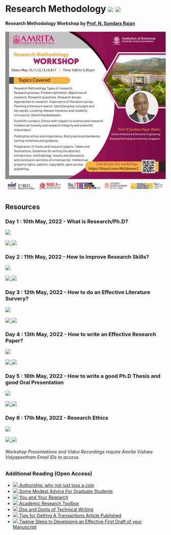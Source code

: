 # Research Methodology ![](https://img.shields.io/badge/-Workshop-orange) ![](https://img.shields.io/badge/Date-10_to_17,_May_2022-brown)

#### Research Methodology Workshop by [Prof. N. Sundara Rajan](https://www.linkedin.com/in/narasimman-sundararajan-42333213/)

<p align="center">
  <img src="Assets/images/Poster.png" width="600" />
</p>  

## Resources

### **Day 1 : 10th May, 2022 - What is Research/Ph.D?**
![](https://img.shields.io/badge/Participants-92-pruple)

[ ![](https://img.shields.io/badge/-Presentation_Slides-blue) ](https://amritavishwavidyapeetham-my.sharepoint.com/:b:/g/personal/cybersecurity_amrita_edu/EdE5BCGwWFpJoGqRcULrT_wB9YpLNLduMZQmOJny2ZyFFw?e=R6j1Z1)
[ ![](https://img.shields.io/badge/-Video_Recording-darkblue) ](https://amritavishwavidyapeetham-my.sharepoint.com/:v:/g/personal/cybersecurity_amrita_edu/ETQCrUNjvTNHunJkRK2YKvEBMTvpeOv_tBigdWMp-giVSA?e=Aegl6K)

### **Day 2 : 11th May, 2022 - How to Improve Research Skills?**
![](https://img.shields.io/badge/Participants-101-pruple)

[ ![](https://img.shields.io/badge/-Presentation_Slides-blue) ](https://amritavishwavidyapeetham-my.sharepoint.com/:b:/g/personal/cybersecurity_amrita_edu/EdE5BCGwWFpJoGqRcULrT_wB9YpLNLduMZQmOJny2ZyFFw?e=R6j1Z1)
[ ![](https://img.shields.io/badge/-Video_Recording-darkblue) ](https://amritavishwavidyapeetham-my.sharepoint.com/:v:/g/personal/cybersecurity_amrita_edu/EaEhBdQNgp9MrNgLbFUAwiwB4ibZfwize5JeTUdv4Y_9XA?e=hoepsw)

### **Day 3 : 12th May, 2022 - How to do an Effective Literature Survery?**
![](https://img.shields.io/badge/Participants-131-pruple)

[ ![](https://img.shields.io/badge/-Presentation_Slides-blue) ](https://amritavishwavidyapeetham-my.sharepoint.com/:b:/g/personal/cybersecurity_amrita_edu/EQYgQjqisZlHhtq1eYk85dgBc1UJzQR121R65fUhbFt_4w?e=gFf7EE)
[ ![](https://img.shields.io/badge/-Video_Recording-darkblue) ](https://amritavishwavidyapeetham-my.sharepoint.com/:v:/g/personal/cybersecurity_amrita_edu/EYaA4S70-rpPrW1NJUYXSfUBwcF-siA0ycoeQep47iDC8g?e=2uhpoY)

### **Day 4 : 13th May, 2022 - How to write an Effective Research Paper?**
![](https://img.shields.io/badge/Participants-119-pruple)

[ ![](https://img.shields.io/badge/-Presentation_Slides-blue) ](https://amritavishwavidyapeetham-my.sharepoint.com/:b:/g/personal/cybersecurity_amrita_edu/EfDmCJ4okEtPhlsX5Kdjs-wBxnjy5LNp-Gh2DVAg7sgdhg?e=Eif89d)
[ ![](https://img.shields.io/badge/-Video_Recording-darkblue) ](https://amritavishwavidyapeetham-my.sharepoint.com/:v:/g/personal/cybersecurity_amrita_edu/EWn7Vio8TFpJhlUp3arCFy8B_RgzjDLKBvu7hyxEaauP9w?e=zUYn8R)

### **Day 5 : 16th May, 2022 - How to write a good Ph.D Thesis and good Oral Presentation**
![](https://img.shields.io/badge/Participants-126-pruple)

[ ![](https://img.shields.io/badge/-Presentation_Slides-blue) ]()
[ ![](https://img.shields.io/badge/-Video_Recording-darkblue) ](https://amritavishwavidyapeetham-my.sharepoint.com/:v:/g/personal/cybersecurity_amrita_edu/EYvdyIrAyHVMvDMtzzSYPIwBx90rT8HCbSMQ6afLUOMxVw?e=ccZxK5)

### **Day 6 : 17th May, 2022 - Research Ethics**
![](https://img.shields.io/badge/Participants-122-pruple)

[ ![](https://img.shields.io/badge/-Presentation_Slides-blue) ]()
[![](https://img.shields.io/badge/-Video_Recording-darkblue)](https://amritavishwavidyapeetham-my.sharepoint.com/:v:/g/personal/cybersecurity_amrita_edu/ER0LEKF5xtFGruDSUuhMXKEB6D7-zqIJANLdDLPigu2CKg?e=lfZMLx)

###### Workshop Presentations and Video Recordings require Amrita Vishwa Vidyapeetham Email IDs to access. 

### Additional Reading (Open Access)
- [ ![](https://img.shields.io/badge/-PDF-blue) Authorship: why not just toss a coin](Assets/External/Authorship_why_not_just_toss_a_coin.pdf)
- [ ![](https://img.shields.io/badge/-PDF-blue) Some Modest Advice For Graduate Students](Assets/External/Some_Modest_Advice_For_Graduate_Students.pdf)
- [![](https://img.shields.io/badge/-PDF-blue) You and Your Research](Assets/External/You_and_Your_Research.pdf)
- [![](https://img.shields.io/badge/-PDF-blue) Academic Research Toolbox](Assets/External/Academic_Research_Toolbox.pdf)
- [![](https://img.shields.io/badge/-PDF-blue) Dos and Donts of Technical Writing](Assets/External/Dos_and_Donts_of_Technical_Writing.pdf)
- [![](https://img.shields.io/badge/-PDF-blue) Tips for Getting A Transactions Article Published](Assets/External/Tips_for_Getting_A_Transactions_Article_Published.PDF)
- [![](https://img.shields.io/badge/-PDF-blue) Twelve Steps to Developing an Effective First Draft of your Manuscript](Assets/External/Twelve_Steps_to_Developing_an_Effective_First_Draft_of_your_Manuscript.pdf)
